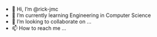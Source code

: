 - 👋 Hi, I’m @rick-jmc
- 🌱 I’m currently learning Engineering in Computer Science
- 💞️ I’m looking to collaborate on ...
- 📫 How to reach me ...

<!---
rick-jmc/rick-jmc is a ✨ special ✨ repository because its `README.md` (this file) appears on your GitHub profile.
You can click the Preview link to take a look at your changes.
--->
